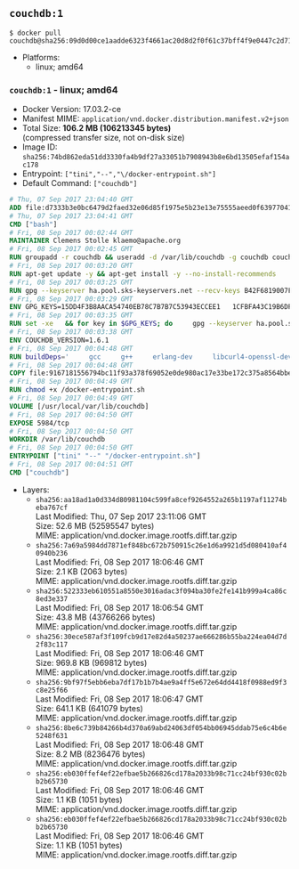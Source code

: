 ## `couchdb:1`

```console
$ docker pull couchdb@sha256:09d0d00ce1aadde6323f4661ac20d8d2f0f61c37bff4f9e0447c2d713219ee49
```

-	Platforms:
	-	linux; amd64

### `couchdb:1` - linux; amd64

-	Docker Version: 17.03.2-ce
-	Manifest MIME: `application/vnd.docker.distribution.manifest.v2+json`
-	Total Size: **106.2 MB (106213345 bytes)**  
	(compressed transfer size, not on-disk size)
-	Image ID: `sha256:74bd862eda51dd3330fa4b9df27a33051b7908943b8e6bd13505efaf154ac178`
-	Entrypoint: `["tini","--","\/docker-entrypoint.sh"]`
-	Default Command: `["couchdb"]`

```dockerfile
# Thu, 07 Sep 2017 23:04:40 GMT
ADD file:d7333b3e0bc6479d2faed32e06d85f1975e5b23e13e75555aeed0f639770413b in / 
# Thu, 07 Sep 2017 23:04:41 GMT
CMD ["bash"]
# Fri, 08 Sep 2017 00:02:44 GMT
MAINTAINER Clemens Stolle klaemo@apache.org
# Fri, 08 Sep 2017 00:02:45 GMT
RUN groupadd -r couchdb && useradd -d /var/lib/couchdb -g couchdb couchdb
# Fri, 08 Sep 2017 00:03:20 GMT
RUN apt-get update -y && apt-get install -y --no-install-recommends     ca-certificates     curl     erlang-nox     libicu52     libmozjs185-1.0     libnspr4     libnspr4-0d   && rm -rf /var/lib/apt/lists/*
# Fri, 08 Sep 2017 00:03:25 GMT
RUN gpg --keyserver ha.pool.sks-keyservers.net --recv-keys B42F6819007F00F88E364FD4036A9C25BF357DD4   && curl -o /usr/local/bin/gosu -fSL "https://github.com/tianon/gosu/releases/download/1.7/gosu-$(dpkg --print-architecture)"   && curl -o /usr/local/bin/gosu.asc -fSL "https://github.com/tianon/gosu/releases/download/1.7/gosu-$(dpkg --print-architecture).asc"   && gpg --verify /usr/local/bin/gosu.asc   && rm /usr/local/bin/gosu.asc   && chmod +x /usr/local/bin/gosu   && gpg --keyserver ha.pool.sks-keyservers.net --recv-keys 6380DC428747F6C393FEACA59A84159D7001A4E5   && curl -o /usr/local/bin/tini -fSL "https://github.com/krallin/tini/releases/download/v0.9.0/tini"   && curl -o /usr/local/bin/tini.asc -fSL "https://github.com/krallin/tini/releases/download/v0.9.0/tini.asc"   && gpg --verify /usr/local/bin/tini.asc   && rm /usr/local/bin/tini.asc   && chmod +x /usr/local/bin/tini
# Fri, 08 Sep 2017 00:03:29 GMT
ENV GPG_KEYS=15DD4F3B8AACA54740EB78C7B7B7C53943ECCEE1   1CFBFA43C19B6DF4A0CA3934669C02FFDF3CEBA3   25BBBAC113C1BFD5AA594A4C9F96B92930380381   4BFCA2B99BADC6F9F105BEC9C5E32E2D6B065BFB   5D680346FAA3E51B29DBCB681015F68F9DA248BC   7BCCEB868313DDA925DF1805ECA5BCB7BB9656B0   C3F4DFAEAD621E1C94523AEEC376457E61D50B88   D2B17F9DA23C0A10991AF2E3D9EE01E47852AEE4   E0AF0A194D55C84E4A19A801CDB0C0F904F4EE9B
# Fri, 08 Sep 2017 00:03:35 GMT
RUN set -xe   && for key in $GPG_KEYS; do     gpg --keyserver ha.pool.sks-keyservers.net --recv-keys "$key";   done
# Fri, 08 Sep 2017 00:03:38 GMT
ENV COUCHDB_VERSION=1.6.1
# Fri, 08 Sep 2017 00:04:48 GMT
RUN buildDeps='     gcc     g++     erlang-dev     libcurl4-openssl-dev     libicu-dev     libmozjs185-dev     libnspr4-dev     make   '   && apt-get update && apt-get install -y --no-install-recommends $buildDeps   && curl -fSL http://apache.osuosl.org/couchdb/source/$COUCHDB_VERSION/apache-couchdb-$COUCHDB_VERSION.tar.gz -o couchdb.tar.gz   && curl -fSL https://www.apache.org/dist/couchdb/source/$COUCHDB_VERSION/apache-couchdb-$COUCHDB_VERSION.tar.gz.asc -o couchdb.tar.gz.asc   && gpg --verify couchdb.tar.gz.asc   && mkdir -p /usr/src/couchdb   && tar -xzf couchdb.tar.gz -C /usr/src/couchdb --strip-components=1   && cd /usr/src/couchdb   && ./configure --with-js-lib=/usr/lib --with-js-include=/usr/include/mozjs   && make && make install   && apt-get purge -y --auto-remove $buildDeps   && rm -rf /var/lib/apt/lists/* /usr/src/couchdb /couchdb.tar.gz*   && chown -R couchdb:couchdb     /usr/local/lib/couchdb /usr/local/etc/couchdb     /usr/local/var/lib/couchdb /usr/local/var/log/couchdb /usr/local/var/run/couchdb   && chmod -R g+rw     /usr/local/lib/couchdb /usr/local/etc/couchdb     /usr/local/var/lib/couchdb /usr/local/var/log/couchdb /usr/local/var/run/couchdb   && mkdir -p /var/lib/couchdb   && sed -e 's/^bind_address = .*$/bind_address = 0.0.0.0/' -i /usr/local/etc/couchdb/default.ini   && sed -e 's!/usr/local/var/log/couchdb/couch.log$!/dev/null!' -i /usr/local/etc/couchdb/default.ini
# Fri, 08 Sep 2017 00:04:48 GMT
COPY file:9167181556794bc11f93a378f69052e0de980ac17e33be172c375a8564bbe89a in / 
# Fri, 08 Sep 2017 00:04:49 GMT
RUN chmod +x /docker-entrypoint.sh
# Fri, 08 Sep 2017 00:04:49 GMT
VOLUME [/usr/local/var/lib/couchdb]
# Fri, 08 Sep 2017 00:04:50 GMT
EXPOSE 5984/tcp
# Fri, 08 Sep 2017 00:04:50 GMT
WORKDIR /var/lib/couchdb
# Fri, 08 Sep 2017 00:04:50 GMT
ENTRYPOINT ["tini" "--" "/docker-entrypoint.sh"]
# Fri, 08 Sep 2017 00:04:51 GMT
CMD ["couchdb"]
```

-	Layers:
	-	`sha256:aa18ad1a0d334d80981104c599fa8cef9264552a265b1197af11274beba767cf`  
		Last Modified: Thu, 07 Sep 2017 23:11:06 GMT  
		Size: 52.6 MB (52595547 bytes)  
		MIME: application/vnd.docker.image.rootfs.diff.tar.gzip
	-	`sha256:7a69a5984dd7871ef848bc672b750915c26e1d6a9921d5d080410af40940b236`  
		Last Modified: Fri, 08 Sep 2017 18:06:46 GMT  
		Size: 2.1 KB (2063 bytes)  
		MIME: application/vnd.docker.image.rootfs.diff.tar.gzip
	-	`sha256:522333eb610551a8550e3016adac3f094ba30fe2fe141b999a4ca86c8ed3e337`  
		Last Modified: Fri, 08 Sep 2017 18:06:54 GMT  
		Size: 43.8 MB (43766266 bytes)  
		MIME: application/vnd.docker.image.rootfs.diff.tar.gzip
	-	`sha256:30ece587af3f109fcb9d17e82d4a50237ae666286b55ba224ea04d7d2f83c117`  
		Last Modified: Fri, 08 Sep 2017 18:06:46 GMT  
		Size: 969.8 KB (969812 bytes)  
		MIME: application/vnd.docker.image.rootfs.diff.tar.gzip
	-	`sha256:9bf97f5ebb6eba7df17b1b7b4ae9a4ff5e672e64dd4418f0988ed9f3c8e25f66`  
		Last Modified: Fri, 08 Sep 2017 18:06:47 GMT  
		Size: 641.1 KB (641079 bytes)  
		MIME: application/vnd.docker.image.rootfs.diff.tar.gzip
	-	`sha256:8be6c739b84266b4d370a69abd24063df054bb06945ddab75e6c4b6e5248f631`  
		Last Modified: Fri, 08 Sep 2017 18:06:48 GMT  
		Size: 8.2 MB (8236476 bytes)  
		MIME: application/vnd.docker.image.rootfs.diff.tar.gzip
	-	`sha256:eb030ffef4ef22efbae5b266826cd178a2033b98c71cc24bf930c02bb2b65730`  
		Last Modified: Fri, 08 Sep 2017 18:06:46 GMT  
		Size: 1.1 KB (1051 bytes)  
		MIME: application/vnd.docker.image.rootfs.diff.tar.gzip
	-	`sha256:eb030ffef4ef22efbae5b266826cd178a2033b98c71cc24bf930c02bb2b65730`  
		Last Modified: Fri, 08 Sep 2017 18:06:46 GMT  
		Size: 1.1 KB (1051 bytes)  
		MIME: application/vnd.docker.image.rootfs.diff.tar.gzip
